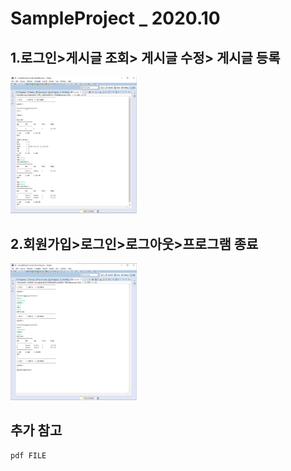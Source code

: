 SampleProject _ 2020.10
======================
## 1.로그인>게시글 조회> 게시글 수정> 게시글 등록
<img src = "./sampleProject01.png" width="40%">


## 2.회원가입>로그인>로그아웃>프로그램 종료
<img src = "./sampleProject02.png" width="40%">


## 추가 참고
```
pdf FILE
```
